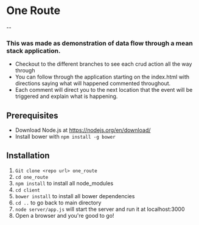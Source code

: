 # One Route
--
### This was made as demonstration of data flow through a mean stack application.

* Checkout to the different branches to see each crud action all the way through
* You can follow through the application starting on the index.html with directions saying what will happened commented throughout.
* Each comment will direct you to the next location that the event will be triggered and explain what is happening.

## Prerequisites
* Download Node.js at https://nodejs.org/en/download/
* Install bower with `npm install -g bower`

## Installation
1. `Git clone <repo url> one_route`
2. `cd one_route`
3. `npm install` to install all node_modules
4. `cd client`
5. `bower install` to install all bower dependencies
6. `cd ..` to go back to main directory
7. `node server/app.js` will start the server and run it at localhost:3000
8. Open a browser and you're good to go!
